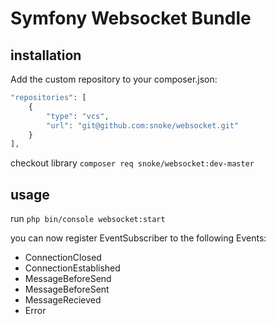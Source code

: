 # Symfony Websocket Bundle

## installation

Add the custom repository to your composer.json:

```php
"repositories": [
    {
        "type": "vcs",
        "url": "git@github.com:snoke/websocket.git"
    }
],
```

checkout library `composer req snoke/websocket:dev-master`

## usage

run `php bin/console websocket:start`

you can now register EventSubscriber to the following Events:
- ConnectionClosed
- ConnectionEstablished
- MessageBeforeSend
- MessageBeforeSent
- MessageRecieved
- Error
